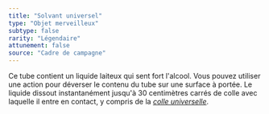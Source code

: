 ```yaml
---
title: "Solvant universel"
type: "Objet merveilleux"
subtype: false
rarity: "Légendaire"
attunement: false
source: "Cadre de campagne"
---
```

Ce tube contient un liquide laiteux qui sent fort l'alcool. Vous pouvez utiliser une action pour déverser le contenu du tube sur une surface à portée. Le liquide dissout instantanément jusqu'à 30 centimètres carrés de colle avec laquelle il entre en contact, y compris de la [_colle universelle_](/liste-objets-magiques/colle-universelle).
